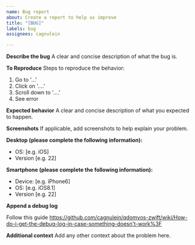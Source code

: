 ```yaml
---
name: Bug report
about: Create a report to help us improve
title: "[BUG]"
labels: bug
assignees: cagnulein

---
```


**Describe the bug**
A clear and concise description of what the bug is.

**To Reproduce**
Steps to reproduce the behavior:
1. Go to '...'
2. Click on '....'
3. Scroll down to '....'
4. See error

**Expected behavior**
A clear and concise description of what you expected to happen.

**Screenshots**
If applicable, add screenshots to help explain your problem.

**Desktop (please complete the following information):**
 - OS: [e.g. iOS]
 - Version [e.g. 22]

**Smartphone (please complete the following information):**
 - Device: [e.g. iPhone6]
 - OS: [e.g. iOS8.1]
 - Version [e.g. 22]

**Append a debug log**

 Follow this guide https://github.com/cagnulein/qdomyos-zwift/wiki/How-do-i-get-the-debug-log-in-case-something-doesn't-work%3F
  
  
**Additional context**
Add any other context about the problem here.
